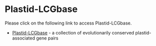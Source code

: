 # Plastid-LCGbase

Please click on the following link to access Plastid-LCGbase.

* [Plastid-LCGbase](http://ec2-52-34-135-204.us-west-2.compute.amazonaws.com/plastid-LCGbase/) - a collection of evolutionarily conserved plastid-associated gene pairs


